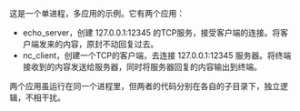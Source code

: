 这是一个单进程，多应用的示例。它有两个应用：

- echo\_server，创建 127.0.0.1:12345 的TCP服务，接受客户端的连接。将客户端发来的内容，原封不动回复过去。
- nc\_client，创建一个TCP的客户端，去连接 127.0.0.1:12345 服务器。将终端接收到的内容发送给服务器，同时将服务器回复的内容输出到终端。

两个应用虽运行在同一个进程里，但两者的代码分别在各自的子目录下，独立逻辑，不相干扰。
